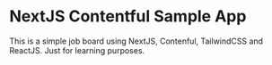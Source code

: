 # NextJS Contentful Sample App

This is a simple job board using NextJS, Contenful, TailwindCSS and ReactJS. Just for learning purposes.